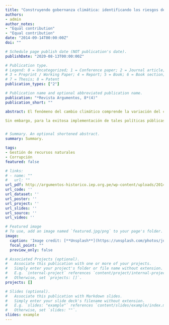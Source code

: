 ```yaml
---
title: "Construyendo gobernanza climática: identificando los riesgos de corrupción en la gestión de recursos naturales"
authors:
- admin
author_notes:
- "Equal contribution"
- "Equal contribution"
date: "2014-09-14T00:00:00Z"
doi: ""

# Schedule page publish date (NOT publication's date).
publishDate: "2020-08-13T00:00:00Z"

# Publication type.
# Legend: 0 = Uncategorized; 1 = Conference paper; 2 = Journal article;
# 3 = Preprint / Working Paper; 4 = Report; 5 = Book; 6 = Book section;
# 7 = Thesis; 8 = Patent
publication_types: ["2"]

# Publication name and optional abbreviated publication name.
publication: "*Revista Argumentos, 8*(4)"
publication_short: ""

abstract: El fenómeno del cambio climático comprende la variación del clima que es atribuible, de manera directa o indirecta, a actividades humanas, las cuales alteran la composición de la atmósfera que se refleja en la variación del clima a lo largo del tiempo (ONU 2002: 3). Desde el ámbito internacional, diversos organismos han remarcado la necesidad de generar medidas desde el Estado para resolver este problema que se plantea como interés público. Así, desde 1992 la Convención Marco de las Naciones Unidas sobre el Cambio Climático, insta a los estados integrantes, que reúne a casi la totalidad de los países del mundo, a tomar medidas a fin de prever, prevenir y reducir al mínimo las causas del cambio climático y sus efectos. Uno de los objetivos a alcanzar es garantizar la sostenibilidad del medio ambiente, para lo cual se requiere la construcción de un marco institucional para la gestión sostenible de los recursos naturales (biomasa, bosques, océanos y ecosistemas terrestres), la reducción de la contaminación y emisión de gases, y la defensa de los derechos de las comunidades afectadas por los proyectos de las empresas extractivas. En esta línea, en el caso peruano, en los últimos años, se han desarrollado una serie de iniciativas legales e institucionales, que permitirán optimizar la toma de decisiones en materia de adaptación al cambio climático.

Sin embargo, para la exitosa implementación de tales políticas públicas se requiere un marco institucional estable y una gestión pública eficiente. En este contexto uno de los riesgos más grandes que posee el desarrollo exitoso de políticas públicas en esta materia es la corrupción. Dicho fenómeno se manifiesta debido a que el desarrollo de políticas para la adaptación del cambio climático y la mitigación de sus efectos, comprende una transformación de la forma en que se desarrollan las actividades económicas en nuestra sociedad, específicamente en el uno de los aspectos más relevantes, la gestión de recursos naturales. En el presente artículo se brinda un acercamiento a la identificación de riesgos de corrupción, a fin de asegurar el fomento de una gestión sostenible de los recursos naturales y la construcción de un sistema de gobernanza climática. Así también, se analizarán las características de los países en materia de gobernanza de recursos naturales y cómo se pueden proponer iniciativas que reduzcan los riesgos de corrupción en este campo.


# Summary. An optional shortened abstract.
summary: Summary.

tags:
- Gestión de recursos naturales
- Corrupción
featured: false

# links:
# - name: ""
#   url: ""
url_pdf: http://argumentos-historico.iep.org.pe/wp-content/uploads/2014/11/chiroque_setiembre2014.pdf
url_code: ''
url_dataset: ''
url_poster: ''
url_project: ''
url_slides: ''
url_source: ''
url_video: ''

# Featured image
# To use, add an image named `featured.jpg/png` to your page's folder. 
image:
  caption: 'Image credit: [**Unsplash**](https://unsplash.com/photos/jdD8gXaTZsc)'
  focal_point: ""
  preview_only: false

# Associated Projects (optional).
#   Associate this publication with one or more of your projects.
#   Simply enter your project's folder or file name without extension.
#   E.g. `internal-project` references `content/project/internal-project/index.md`.
#   Otherwise, set `projects: []`.
projects: []

# Slides (optional).
#   Associate this publication with Markdown slides.
#   Simply enter your slide deck's filename without extension.
#   E.g. `slides: "example"` references `content/slides/example/index.md`.
#   Otherwise, set `slides: ""`.
slides: example
---
```


